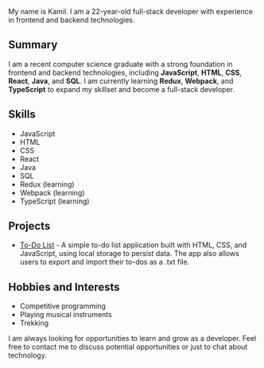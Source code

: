 My name is Kamil. I am a 22-year-old full-stack developer with experience in frontend and backend technologies.

## Summary

I am a recent computer science graduate with a strong foundation in frontend and backend technologies, including **JavaScript**, **HTML**, **CSS**, **React**, **Java**, and **SQL**. I am currently learning **Redux**, **Webpack**, and **TypeScript** to expand my skillset and become a full-stack developer.

## Skills
- JavaScript
- HTML
- CSS
- React
- Java
- SQL
- Redux (learning)
- Webpack (learning)
- TypeScript (learning)

## Projects
- [To-Do List](https://github.com/proxylunae/todoList) - A simple to-do list application built with HTML, CSS, and JavaScript, using local storage to persist data. The app also allows users to export and import their to-dos as a .txt file.

## Hobbies and Interests
- Competitive programming
- Playing musical instruments
- Trekking

I am always looking for opportunities to learn and grow as a developer. Feel free to contact me to discuss potential opportunities or just to chat about technology.
